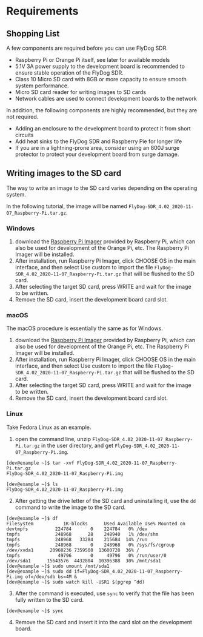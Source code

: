 # Requirements

## Shopping List

A few components are required before you can use FlyDog SDR.

 - Raspberry Pi or Orange Pi itself, see later for available models
 - 5.1V 3A power supply to the development board is recommended to ensure stable operation of the FlyDog SDR.
 - Class 10 Micro SD card with 8GB or more capacity to ensure smooth system performance.
 - Micro SD card reader for writing images to SD cards
 - Network cables are used to connect development boards to the network

In addition, the following components are highly recommended, but they are not required.

 - Adding an enclosure to the development board to protect it from short circuits
 - Add heat sinks to the FlyDog SDR and Raspberry Pie for longer life
 - If you are in a lightning-prone area, consider using an 800J surge protector to protect your development board from surge damage.

## Writing images to the SD card

The way to write an image to the SD card varies depending on the operating system.

In the following tutorial, the image will be named `FlyDog-SDR_4.02_2020-11-07_Raspberry-Pi.tar.gz`.

### Windows

 1. download the [Raspberry Pi Imager](https://mirrors.bfsu.edu.cn/raspberry-pi-os-images/imager/imager.exe) provided by Raspberry Pi, which can also be used for development of the Orange Pi, etc. The Raspberry Pi Imager will be installed.
 2. After installation, run Raspberry Pi Imager, click CHOOSE OS in the main interface, and then select Use custom to import the file `FlyDog-SDR_4.02_2020-11-07_Raspberry-Pi.tar.gz` that will be flushed to the SD card.
 3. After selecting the target SD card, press WRITE and wait for the image to be written.
 4. Remove the SD card, insert the development board card slot.

### macOS

The macOS procedure is essentially the same as for Windows.

 1. download the [Raspberry Pi Imager](https://mirrors.bfsu.edu.cn/raspberry-pi-os-images/imager/imager.dmg) provided by Raspberry Pi, which can also be used for development of the Orange Pi, etc. The Raspberry Pi Imager will be installed.
 2. After installation, run Raspberry Pi Imager, click CHOOSE OS in the main interface, and then select Use custom to import the file `FlyDog-SDR_4.02_2020-11-07_Raspberry-Pi.tar.gz` that will be flushed to the SD card.
 3. After selecting the target SD card, press WRITE and wait for the image to be written.
 4. Remove the SD card, insert the development board card slot.

### Linux

Take Fedora Linux as an example.

 1. open the command line, unzip `FlyDog-SDR_4.02_2020-11-07_Raspberry-Pi.tar.gz` in the user directory, and get `FlyDog-SDR_4.02_2020-11-07_Raspberry-Pi.img`.
```
[dev@example ~]$ tar -xvf FlyDog-SDR_4.02_2020-11-07_Raspberry-Pi.tar.gz
FlyDog-SDR_4.02_2020-11-07_Raspberry-Pi.img

[dev@example ~]$ ls
FlyDog-SDR_4.02_2020-11-07_Raspberry-Pi.img
```
 2. After getting the drive letter of the SD card and uninstalling it, use the `dd` command to write the image to the SD card.
```
[dev@example ~]$ df
Filesystem           1K-blocks      Used Available Use% Mounted on
devtmpfs          224784       0    224784   0% /dev
tmpfs             248968      28    248940   1% /dev/shm
tmpfs             248968   33284    215684  14% /run
tmpfs             248968       0    248968   0% /sys/fs/cgroup
/dev/xvda1      20960236 7359508  13600728  36% /
tmpfs              49796       0     49796   0% /run/user/0
/dev/sda1      15643576  4432804  10396388  30% /mnt/sda1
[dev@example ~]$ sudo umount /mnt/sda1
[dev@example ~]$ sudo dd if=FlyDog-SDR_4.02_2020-11-07_Raspberry-Pi.img of=/dev/sdb bs=4M &
[dev@example ~]$ sudo watch kill -USR1 $(pgrep ^dd)
```
 3. After the command is executed, use `sync` to verify that the file has been fully written to the SD card.
```
[dev@example ~]$ sync
```
 4. Remove the SD card and insert it into the card slot on the development board.
